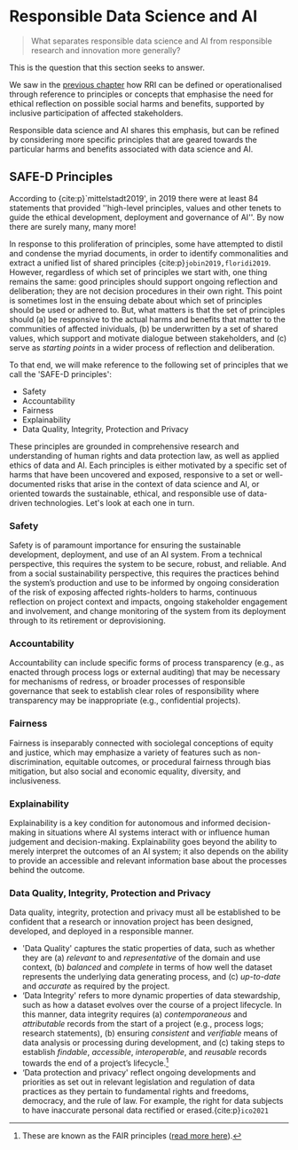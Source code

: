 # Responsible Data Science and AI

> What separates responsible data science and AI from responsible research and innovation more generally?

This is the question that this section seeks to answer. 

We saw in the [previous chapter](../chapter2/index.md) how RRI can be defined or operationalised through reference to principles or concepts that emphasise the need for ethical reflection on possible social harms and benefits, supported by inclusive participation of affected stakeholders.

Responsible data science and AI shares this emphasis, but can be refined by considering more specific principles that are geared towards the particular harms and benefits associated with data science and AI.

## SAFE-D Principles

According to {cite:p}`mittelstadt2019', in 2019 there were at least 84 statements that provided ''high-level principles, values and other tenets to guide the ethical development, deployment and governance of AI''.
By now there are surely many, many more!

In response to this proliferation of principles, some have attempted to distil and condense the myriad documents, in order to identify commonalities and extract a unified list of shared principles {cite:p}`jobin2019,floridi2019`.
However, regardless of which set of principles we start with, one thing remains the same: good principles should support ongoing reflection and deliberation; they are not decision procedures in their own right.
This point is sometimes lost in the ensuing debate about which set of principles should be used or adhered to.
But, what matters is that the set of principles should (a) be responsive to the actual harms and benefits that matter to the communities of affected inividuals, (b) be underwritten by a set of shared values, which support and motivate dialogue between stakeholders, and (c) serve as *starting points* in a wider process of reflection and deliberation.

To that end, we will make reference to the following set of principles that we call the 'SAFE-D principles':

- Safety
- Accountability
- Fairness
- Explainability
- Data Quality, Integrity, Protection and Privacy

These principles are grounded in comprehensive research and understanding of human rights and data protection law, as well as applied ethics of data and AI.
Each principles is either motivated by a specific set of harms that have been uncovered and exposed, responsive to a set or well-documented risks that arise in the context of data science and AI, or oriented towards the sustainable, ethical, and responsible use of data-driven technologies.
Let's look at each one in turn.

### Safety

Safety is of paramount importance for ensuring the sustainable development, deployment, and use of an AI system.
From a technical perspective, this requires the system to be secure, robust, and reliable.
And from a social sustainability perspective, this requires the practices behind the system’s production and use to be informed by ongoing consideration of the risk of exposing affected rights-holders to harms, continuous reflection on project context and impacts, ongoing stakeholder engagement and involvement, and change monitoring of the system from its deployment through to its retirement or deprovisioning.

### Accountability

Accountability can include specific forms of process transparency (e.g., as enacted through process logs or external auditing) that may be necessary for mechanisms of redress, or broader processes of responsible governance that seek to establish clear roles of responsibility where transparency may be inappropriate (e.g., confidential projects).

### Fairness

Fairness is inseparably connected with sociolegal conceptions of equity and justice, which may emphasize a variety of features such as non-discrimination, equitable outcomes, or procedural fairness through bias mitigation, but also social and economic equality, diversity, and inclusiveness.

### Explainability

Explainability is a key condition for autonomous and informed decision-making in situations where AI systems interact with or influence human judgement and decision-making.
Explainability goes beyond the ability to merely interpret the outcomes of an AI system; it also depends on the ability to provide an accessible and relevant information base about the processes behind the outcome.

### Data Quality, Integrity, Protection and Privacy

Data quality, integrity, protection and privacy must all be established to be confident that a research or innovation project has been designed, developed, and deployed in a responsible manner.

- 'Data Quality' captures the static properties of data, such as whether they are (a) *relevant* to and *representative* of the domain and use context, (b) *balanced* and *complete* in terms of how well the dataset represents the underlying data generating process, and (c) *up-to-date* and *accurate* as required by the project.
- ‘Data Integrity' refers to more dynamic properties of data stewardship, such as how a dataset evolves over the course of a project lifecycle. In this manner, data integrity requires (a) *contemporaneous* and *attributable* records from the start of a project (e.g., process logs; research statements), (b) ensuring *consistent* and *verifiable* means of data analysis or processing during development, and (c) taking steps to establish *findable*, *accessible*, *interoperable*, and *reusable* records towards the end of a project’s lifecycle.[^FAIR]
- ‘Data protection and privacy' reflect ongoing developments and priorities as set out in relevant legislation and regulation of data practices as they pertain to fundamental rights and freedoms, democracy, and the rule of law. For example, the right for data subjects to have inaccurate personal data rectified or erased.{cite:p}`ico2021`

[^FAIR]: These are known as the FAIR principles ([read more here](https://www.go-fair.org/fair-principles/)).